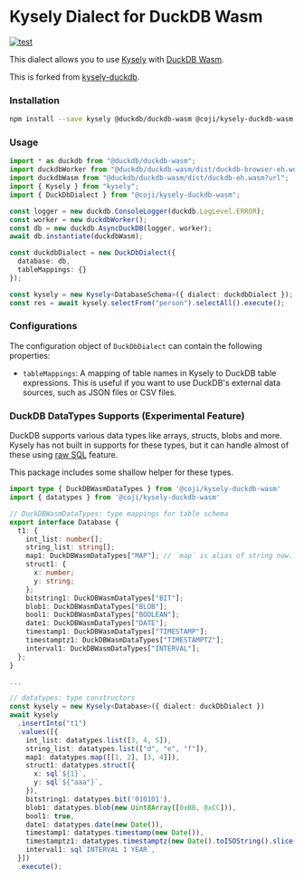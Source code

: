 # Kysely Dialect for DuckDB Wasm

[![test](https://github.com/runoshun/kysely-duckdb/actions/workflows/test.yml/badge.svg)](https://github.com/runoshun/kysely-duckdb/actions/workflows/test.yml)

This dialect allows you to use [Kysely](https://kysely.dev/) with [DuckDB Wasm](https://duckdb.org/docs/api/wasm/overview.html).

This is forked from [kysely-duckdb](https://github.com/runoshun/kysely-duckdb).

### Installation

```bash
npm install --save kysely @duckdb/duckdb-wasm @coji/kysely-duckdb-wasm
```

### Usage

```ts
import * as duckdb from "@duckdb/duckdb-wasm";
import duckdbWorker from "@duckdb/duckdb-wasm/dist/duckdb-browser-eh.worker.js?worker";
import duckdbWasm from "@duckdb/duckdb-wasm/dist/duckdb-eh.wasm?url";
import { Kysely } from "kysely";
import { DuckDbDialect } from "@coji/kysely-duckdb-wasm";

const logger = new duckdb.ConsoleLogger(duckdb.LogLevel.ERROR);
const worker = new duckdbWorker();
const db = new duckdb.AsyncDuckDB(logger, worker);
await db.instantiate(duckdbWasm);

const duckdbDialect = new DuckDbDialect({
  database: db,
  tableMappings: {}
});

const kysely = new Kysely<DatabaseSchema>({ dialect: duckdbDialect });
const res = await kysely.selectFrom("person").selectAll().execute();
```

### Configurations

The configuration object of `DuckDbDialect` can contain the following properties:

- `tableMappings`: A mapping of table names in Kysely to DuckDB table expressions. This is useful if you want to use DuckDB's external data sources, such as JSON files or CSV files.

### DuckDB DataTypes Supports (Experimental Feature)

DuckDB supports various data types like arrays, structs, blobs and more.
Kysely has not built in supports for these types, but it can handle almost
of these using [raw SQL](https://kysely.dev/docs/recipes/raw-sql) feature.

This package includes some shallow helper for these types.

```ts
import type { DuckDBWasmDataTypes } from '@coji/kysely-duckdb-wasm'
import { datatypes } from '@coji/kysely-duckdb-wasm'

// DuckDBWasmDataTypes: type mappings for table schema
export interface Database {
  t1: {
    int_list: number[];
    string_list: string[];
    map1: DuckDBWasmDataTypes["MAP"]; // `map` is alias of string now. The returned value from duckdb is like '{a=1,b=2}'
    struct1: {
      x: number;
      y: string;
    };
    bitstring1: DuckDBWasmDataTypes["BIT"];
    blob1: DuckDBWasmDataTypes["BLOB"];
    bool1: DuckDBWasmDataTypes["BOOLEAN"];
    date1: DuckDBWasmDataTypes["DATE"];
    timestamp1: DuckDBWasmDataTypes["TIMESTAMP"];
    timestamptz1: DuckDBWasmDataTypes["TIMESTAMPTZ"];
    interval1: DuckDBWasmDataTypes["INTERVAL"];
  };
}

...

// datatypes: type constructors
const kysely = new Kysely<Database>({ dialect: duckDbDialect })
await kysely
  .insertInto("t1")
  .values([{
    int_list: datatypes.list([3, 4, 5]),
    string_list: datatypes.list(["d", "e", "f"]),
    map1: datatypes.map([[1, 2], [3, 4]]),
    struct1: datatypes.struct({
      x: sql`${1}`,
      y: sql`${"aaa"}`,
    }),
    bitstring1: datatypes.bit('010101'),
    blob1: datatypes.blob(new Uint8Array([0xBB, 0xCC])),
    bool1: true,
    date1: datatypes.date(new Date()),
    timestamp1: datatypes.timestamp(new Date()),
    timestamptz1: datatypes.timestamptz(new Date().toISOString().slice(0, -1) + '+03:00'),
    interval1: sql`INTERVAL 1 YEAR`,
  }])
  .execute();
```
